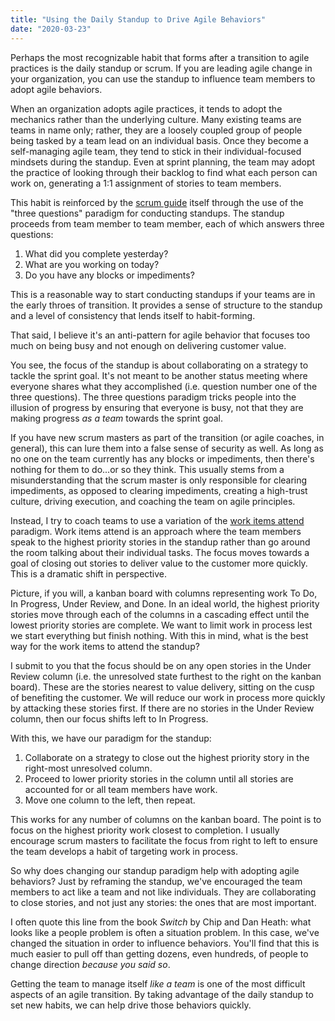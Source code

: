 ```yaml
---
title: "Using the Daily Standup to Drive Agile Behaviors"
date: "2020-03-23"
---
```


Perhaps the most recognizable habit that forms after a transition to agile practices is the daily standup or scrum. If you are leading agile change in your organization, you can use the standup to influence team members to adopt agile behaviors.

When an organization adopts agile practices, it tends to adopt the mechanics rather than the underlying culture. Many existing teams are teams in name only; rather, they are a loosely coupled group of people being tasked by a team lead on an individual basis. Once they become a self-managing agile team, they tend to stick in their individual-focused mindsets during the standup. Even at sprint planning, the team may adopt the practice of looking through their backlog to find what each person can work on, generating a 1:1 assignment of stories to team members.

This habit is reinforced by the [scrum guide](https://www.scrumguides.org/scrum-guide.html#events-daily) itself through the use of the "three questions" paradigm for conducting standups. The standup proceeds from team member to team member, each of which answers three questions:

1. What did you complete yesterday?
1. What are you working on today?
1. Do you have any blocks or impediments?

This is a reasonable way to start conducting standups if your teams are in the early throes of transition. It provides a sense of structure to the standup and a level of consistency that lends itself to habit-forming.

That said, I believe it's an anti-pattern for agile behavior that focuses too much on being busy and not enough on delivering customer value.

You see, the focus of the standup is about collaborating on a strategy to tackle the sprint goal. It's not meant to be another status meeting where everyone shares what they accomplished (i.e. question number one of the three questions). The three questions paradigm tricks people into the illusion of progress by ensuring that everyone is busy, not that they are making progress _as a team_ towards the sprint goal.

If you have new scrum masters as part of the transition (or agile coaches, in general), this can lure them into a false sense of security as well. As long as no one on the team currently has any blocks or impediments, then there's nothing for them to do...or so they think. This usually stems from a misunderstanding that the scrum master is only responsible for clearing impediments, as opposed to clearing impediments, creating a high-trust culture, driving execution, and coaching the team on agile principles.

Instead, I try to coach teams to use a variation of the [work items attend](https://martinfowler.com/articles/itsNotJustStandingUp.html#WorkItemsAttend) paradigm. Work items attend is an approach where the team members speak to the highest priority stories in the standup rather than go around the room talking about their individual tasks. The focus moves towards a goal of closing out stories to deliver value to the customer more quickly. This is a dramatic shift in perspective.

Picture, if you will, a kanban board with columns representing work To Do, In Progress, Under Review, and Done. In an ideal world, the highest priority stories move through each of the columns in a cascading effect until the lowest priority stories are complete. We want to limit work in process lest we start everything but finish nothing. With this in mind, what is the best way for the work items to attend the standup?

I submit to you that the focus should be on any open stories in the Under Review column (i.e. the unresolved state furthest to the right on the kanban board). These are the stories nearest to value delivery, sitting on the cusp of benefiting the customer. We will reduce our work in process more quickly by attacking these stories first. If there are no stories in the Under Review column, then our focus shifts left to In Progress.

With this, we have our paradigm for the standup:

1. Collaborate on a strategy to close out the highest priority story in the right-most unresolved column.
1. Proceed to lower priority stories in the column until all stories are accounted for or all team members have work.
1. Move one column to the left, then repeat.

This works for any number of columns on the kanban board. The point is to focus on the highest priority work closest to completion. I usually encourage scrum masters to facilitate the focus from right to left to ensure the team develops a habit of targeting work in process.

So why does changing our standup paradigm help with adopting agile behaviors? Just by reframing the standup, we've encouraged the team members to act like a team and not like individuals. They are collaborating to close stories, and not just any stories: the ones that are most important.

I often quote this line from the book _Switch_ by Chip and Dan Heath: what looks like a people problem is often a situation problem. In this case, we've changed the situation in order to influence behaviors. You'll find that this is much easier to pull off than getting dozens, even hundreds, of people to change direction _because you said so_.

Getting the team to manage itself _like a team_ is one of the most difficult aspects of an agile transition. By taking advantage of the daily standup to set new habits, we can help drive those behaviors quickly.
